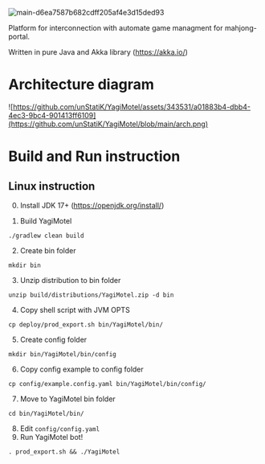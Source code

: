 ![main-d6ea7587b682cdff205af4e3d15ded93](https://github.com/unStatiK/YagiMotel/assets/343531/a01883b4-dbb4-4ec3-9bc4-901413ff6109)

Platform for interconnection with automate game managment for mahjong-portal.

Written in pure Java and Akka library (https://akka.io/)

Architecture diagram
====================

![https://github.com/unStatiK/YagiMotel/assets/343531/a01883b4-dbb4-4ec3-9bc4-901413ff6109](https://github.com/unStatiK/YagiMotel/blob/main/arch.png)

Build and Run instruction
=========================

Linux instruction
-----------------

0. Install JDK 17+ (https://openjdk.org/install/)

1. Build YagiMotel
```
./gradlew clean build
```
2. Create bin folder
```
mkdir bin
```
3. Unzip distribution to bin folder
```
unzip build/distributions/YagiMotel.zip -d bin
```
4. Copy shell script with JVM OPTS
```
cp deploy/prod_export.sh bin/YagiMotel/bin/
```
5. Create config folder
```
mkdir bin/YagiMotel/bin/config
```
6. Copy config example to config folder
```
cp config/example.config.yaml bin/YagiMotel/bin/config/
```
7. Move to YagiMotel bin folder
```
cd bin/YagiMotel/bin/
```
8. Edit ```config/config.yaml```
9. Run YagiMotel bot!
```
. prod_export.sh && ./YagiMotel
```
